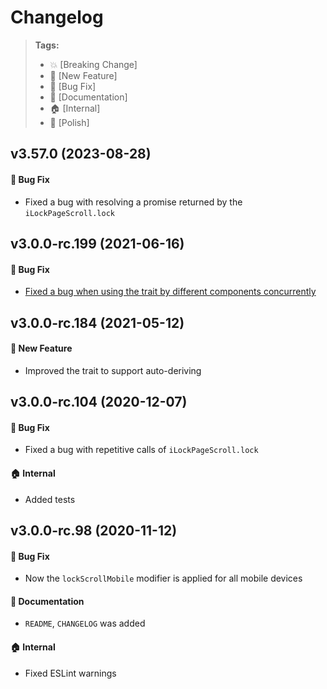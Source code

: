 Changelog
=========

> **Tags:**
> - :boom:       [Breaking Change]
> - :rocket:     [New Feature]
> - :bug:        [Bug Fix]
> - :memo:       [Documentation]
> - :house:      [Internal]
> - :nail_care:  [Polish]

## v3.57.0 (2023-08-28)

#### :bug: Bug Fix

* Fixed a bug with resolving a promise returned by the `iLockPageScroll.lock`

## v3.0.0-rc.199 (2021-06-16)

#### :bug: Bug Fix

* [Fixed a bug when using the trait by different components concurrently](https://github.com/V4Fire/Client/issues/549)

## v3.0.0-rc.184 (2021-05-12)

#### :rocket: New Feature

* Improved the trait to support auto-deriving

## v3.0.0-rc.104 (2020-12-07)

#### :bug: Bug Fix

* Fixed a bug with repetitive calls of `iLockPageScroll.lock`

#### :house: Internal

* Added tests

## v3.0.0-rc.98 (2020-11-12)

#### :bug: Bug Fix

* Now the `lockScrollMobile` modifier is applied for all mobile devices

#### :memo: Documentation

* `README`, `CHANGELOG` was added

#### :house: Internal

* Fixed ESLint warnings
